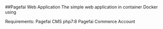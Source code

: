 ##Pagefai Web Application
The simple web application in container Docker using 

Requirements:
Pagefai CMS
php7:8
Pagefai Commerce Account

